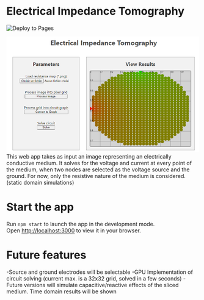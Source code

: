 # Electrical Impedance Tomography 
![Deploy to Pages](https://github.com/emilamaj/impedance/actions/workflows/node-react-reages.js.yml/badge.svg)

![Electrical Impedance Tomography](/main_screenshot.png)
This web app takes as input an image representing an electrically conductive medium.
It solves for the voltage and current at every point of the medium, when two nodes are selected as the voltage source and the ground.
For now, only the resistive nature of the medium is considered. (static domain simulations)

# Start the app

Run `npm start` to launch the app in the development mode.\
Open [http://localhost:3000](http://localhost:3000) to view it in your browser.

# Future features

-Source and ground electrodes will be selectable
-GPU Implementation of circuit solving (current max. is a 32x32 grid, solved in a few seconds)
-Future versions will simulate capacitive/reactive effects of the sliced medium. Time domain results will be shown